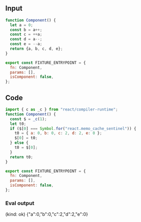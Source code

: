 
## Input

```javascript
function Component() {
  let a = 0;
  const b = a++;
  const c = ++a;
  const d = a--;
  const e = --a;
  return {a, b, c, d, e};
}

export const FIXTURE_ENTRYPOINT = {
  fn: Component,
  params: [],
  isComponent: false,
};

```

## Code

```javascript
import { c as _c } from "react/compiler-runtime";
function Component() {
  const $ = _c(1);
  let t0;
  if ($[0] === Symbol.for("react.memo_cache_sentinel")) {
    t0 = { a: 0, b: 0, c: 2, d: 2, e: 0 };
    $[0] = t0;
  } else {
    t0 = $[0];
  }
  return t0;
}

export const FIXTURE_ENTRYPOINT = {
  fn: Component,
  params: [],
  isComponent: false,
};

```
      
### Eval output
(kind: ok) {"a":0,"b":0,"c":2,"d":2,"e":0}